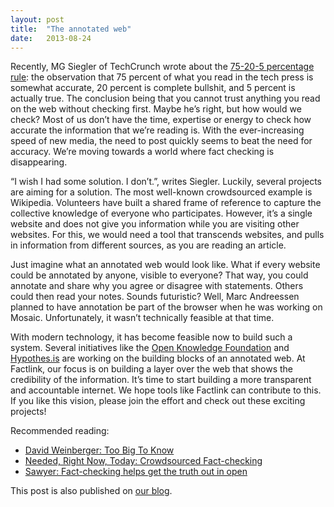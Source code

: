 ```yaml
---
layout: post
title:  "The annotated web"
date:   2013-08-24
---
```


Recently, MG Siegler of TechCrunch wrote about the [75-20-5 percentage rule](https://medium.com/@mgsiegler/the-75-20-5-rule-43d78a82e103): the observation that 75 percent of what you read in the tech press is somewhat accurate, 20 percent is complete bullshit, and 5 percent is actually true. The conclusion being that you cannot trust anything you read on the web without checking first. Maybe he’s right, but how would we check? Most of us don’t have the time, expertise or energy to check how accurate the information that we’re reading is. With the ever-increasing speed of new media, the need to post quickly seems to beat the need for accuracy. We’re moving towards a world where fact checking is disappearing.

“I wish I had some solution. I don’t.”, writes Siegler. Luckily, several projects are aiming for a solution. The most well-known crowdsourced example is Wikipedia. Volunteers have built a shared frame of reference to capture the collective knowledge of everyone who participates. However, it’s a single website and does not give you information while you are visiting other websites. For this, we would need a tool that transcends websites, and pulls in information from different sources, as you are reading an article.

Just imagine what an annotated web would look like. What if every website could be annotated by anyone, visible to everyone? That way, you could annotate and share why you agree or disagree with statements. Others could then read your notes. Sounds futuristic? Well, Marc Andreessen planned to have annotation be part of the browser when he was working on Mosaic. Unfortunately, it wasn’t technically feasible at that time.

With modern technology, it has become feasible now to build such a system. Several initiatives like the [Open Knowledge Foundation](http://okfn.org/) and [Hypothes.is](http://hypothes.is/) are working on the building blocks of an annotated web. At Factlink, our focus is on building a layer over the web that shows the credibility of the information. It’s time to start building a more transparent and accountable internet. We hope tools like Factlink can contribute to this. If you like this vision, please join the effort and check out these exciting projects!

Recommended reading:

- [David Weinberger: Too Big To Know](http://www.ethanzuckerman.com/blog/2012/01/26/david-weinberger-too-big-to-know/)
- [Needed, Right Now, Today: Crowdsourced Fact-checking](https://2ohreally.wordpress.com/2007/08/07/needed-right-now-today-crowdsourced-fact-checking/)
- [Sawyer: Fact-checking helps get the truth out in open](https://www.pantagraph.com/news/opinion/columns/sawyer/sawyer-fact-checking-helps-get-truth-out-in-open/article_444362e6-6d7e-11e2-885d-0019bb2963f4.html)

This post is also published on [our blog](http://blog.factlink.com/).